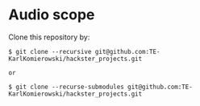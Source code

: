# Audio scope

Clone this repository by:
```
$ git clone --recursive git@github.com:TE-KarlKomierowski/hackster_projects.git

or

$ git clone --recurse-submodules git@github.com:TE-KarlKomierowski/hackster_projects.git
```


